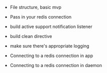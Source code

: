 * File structure, basic mvp
* Pass in your redis connection
* build active support notification listener
* build clean directive
* make sure there's appropriate logging

* Connecting to a redis connection in app
* Connecting to a redis connection in daemon